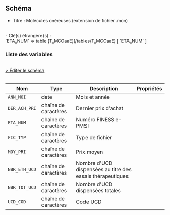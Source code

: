 ## Schéma

- Titre : Molécules onéreuses (extension de fichier .mon)
<br />
- Clé(s) étrangère(s) : <br />
`ETA_NUM` => table [T_MCOaaE](/tables/T_MCOaaE) [ `ETA_NUM` ]<br />

### Liste des variables
<br />
<div>
    <a href="https://gitlab.com/healthdatahub/schema-snds/edit/master/schemas/PMSI%20MCO/T_SUPaaMON.json"  
    arget="_blank" rel="noopener noreferrer">> Éditer le schéma</a>
    <OutboundLink />
</div>
<br />

Nom|Type|Description|Propriétés
-|-|-|-
`ANN_MOI`|date|Mois et année||
`DER_ACH_PRI`|chaîne de caractères|Dernier prix d&#x27;achat||
`ETA_NUM`|chaîne de caractères|Numéro FINESS e-PMSI||
`FIC_TYP`|chaîne de caractères|Type de fichier||
`MOY_PRI`|chaîne de caractères|Prix moyen||
`NBR_ETH_UCD`|chaîne de caractères|Nombre d&#x27;UCD dispensées au titre des essais thérapeutiques||
`NBR_TOT_UCD`|chaîne de caractères|Nombre d&#x27;UCD dispensées totales||
`UCD_COD`|chaîne de caractères|Code UCD||

